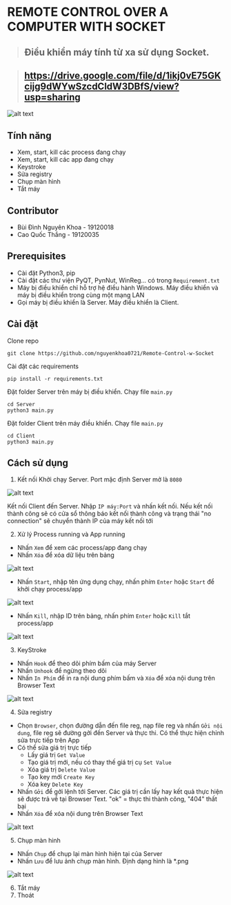 ﻿
# REMOTE CONTROL OVER A COMPUTER WITH SOCKET
>## Điều khiển máy tính từ xa sử dụng Socket.

>## https://drive.google.com/file/d/1ikj0vE75GKcijg9dWYwSzcdCldW3DBfS/view?usp=sharing

![alt text](main.png)

## Tính năng
 - Xem, start, kill các process đang chạy
 - Xem, start, kill các app đang chạy
 - Keystroke
 - Sửa registry
 - Chụp màn hình
 - Tắt máy
 ## Contributor
 - Bùi Đình Nguyên Khoa - 19120018
 - Cao Quốc Thắng - 19120035
 ## Prerequisites
 - Cài đặt Python3, pip
 - Cài đặt các thư viện PyQT, PynNut, WinReg... có trong `Requirement.txt`
 - Máy bị điều khiển chỉ hỗ trợ hệ điều hành Windows. Máy điều khiển và máy bị điều khiển trong cùng một mạng LAN
- Gọi máy bị điều khiển là Server. Máy điều khiển là Client.
## Cài đặt
Clone repo

    git clone https://github.com/nguyenkhoa0721/Remote-Control-w-Socket
Cài đặt các requirements

    pip install -r requirements.txt
Đặt folder Server trên máy bị điều khiển. Chạy file `main.py`

    cd Server
    python3 main.py

Đặt folder Client trên máy điều khiển. Chạy file `main.py`

    cd Client
    python3 main.py
## Cách sử dụng

 1. Kết nối
Khởi chạy Server. Port mặc định Server mở là `8080`

![alt text](server_start.png)

Kết nối Client đến Server. Nhập `IP máy:Port` và nhấn kết nối. Nếu kết nối thành công sẽ có cửa sổ thông báo kết nối thành công và trạng thái "no connection" sẽ chuyển thành IP của máy kết nối tới

2. Xử lý Process running và App running
 - Nhấn `Xem` để xem các process/app đang chạy
  - Nhấn `Xóa` để xóa dữ liệu trên bảng

 ![alt text](process.png)

 - Nhấn `Start`, nhập tên ứng dụng chạy, nhấn phím `Enter` hoặc `Start` để khởi chạy process/app

 ![alt text](start.png)

 - Nhấn `Kill`, nhập ID trên bảng, nhấn phím `Enter` hoặc `Kill` tắt process/app

 ![alt text](kill.png)

3. KeyStroke
-  Nhấn `Hook` để theo dõi phím bấm của máy Server
- Nhấn `Unhook` để ngừng theo dõi
- Nhấn `In Phím` để in ra nội dung phím bấm và `Xóa` để xóa nội dung trên Browser Text

 ![alt text](keystroke.png)

4. Sửa registry

- Chọn `Browser`, chọn đường dẫn đến file reg, nạp file reg và nhấn `Gởi nội dung`, file reg sẽ đường gởi đến Server và thực thi. Có thể thực hiện chỉnh sửa trực tiếp trên App
- Có thể sửa giá trị trực tiếp
    - Lấy giá trị `Get Value`
    - Tạo giá trị mới, nếu có thay thế giá trị cụ `Set Value`
    - Xóa giá trị `Delete Value`
    - Tạo key mới `Create Key`
    - Xóa key `Delete Key`
- Nhấn `Gởi` để gởi lệnh tới Server. Các giá trị cần lấy hay kết quả thực hiện sẽ được trả về tại Browser Text. "ok" = thực thi thành công, "404" thất bại
- Nhấn `Xóa` để xóa nội dung trên Browser Text

 ![alt text](register.png)

5. Chụp màn hinh

- Nhấn `Chụp` để  chụp lại màn hình hiện tại của Server 
- Nhấn `Lưu` để lưu ảnh chụp màn hình. Định dạng hình là *.png

 ![alt text](screenshot.png)

6. Tắt máy
7. Thoát


